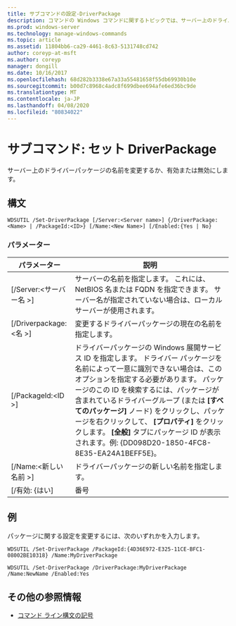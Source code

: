 ```yaml
---
title: サブコマンドの設定-DriverPackage
description: コマンドの Windows コマンドに関するトピックでは、サーバー上のドライバーパッケージの名前を変更したり、有効または無効にしたりします。
ms.prod: windows-server
ms.technology: manage-windows-commands
ms.topic: article
ms.assetid: 11804bb6-ca29-4461-8c63-5131748cd742
author: coreyp-at-msft
ms.author: coreyp
manager: dongill
ms.date: 10/16/2017
ms.openlocfilehash: 68d282b3338e67a33a55481658f55db69930b10e
ms.sourcegitcommit: b00d7c8968c4adc8f699dbee694afe6ed36bc9de
ms.translationtype: MT
ms.contentlocale: ja-JP
ms.lasthandoff: 04/08/2020
ms.locfileid: "80834022"
---
```

# <a name="subcommand-set-driverpackage"></a>サブコマンド: セット DriverPackage

サーバー上のドライバーパッケージの名前を変更するか、有効または無効にします。

## <a name="syntax"></a>構文

```
WDSUTIL /Set-DriverPackage [/Server:<Server name>] {/DriverPackage:<Name> | /PackageId:<ID>} [/Name:<New Name>] [/Enabled:{Yes | No}
```

### <a name="parameters"></a>パラメーター

|        パラメーター         |                                                                                                                                                                                                               説明                                                                                                                                                                                                                |
|--------------------------|------------------------------------------------------------------------------------------------------------------------------------------------------------------------------------------------------------------------------------------------------------------------------------------------------------------------------------------------------------------------------------------------------------------------------------------|
| [/Server:\<サーバー名 >] |                                                                                                                                                 サーバーの名前を指定します。 これには、NetBIOS 名または FQDN を指定できます。 サーバー名が指定されていない場合は、ローカル サーバーが使用されます。                                                                                                                                                 |
| [/Driverpackage:\<名 >] |                                                                                                                                                                                       変更するドライバーパッケージの現在の名前を指定します。                                                                                                                                                                                        |
|    [/PackageId:\<ID >]    | ドライバーパッケージの Windows 展開サービス ID を指定します。 ドライバー パッケージを名前によって一意に識別できない場合は、このオプションを指定する必要があります。 パッケージのこの ID を検索するには、パッケージが含まれているドライバーグループ (または **[すべてのパッケージ]** ノード) をクリックし、パッケージを右クリックして、 **[プロパティ]** をクリックします。 **[全般]** タブにパッケージ ID が表示されます。例: {DD098D20-1850-4FC8-8E35-EA24A1BEFF5E}。 |
|   [/Name:\<新しい名前 >]    |                                                                                                                                                                                              ドライバーパッケージの新しい名前を指定します。                                                                                                                                                                                              |
|      [/有効: {はい]      |                                                                                                                                                                                                                   番号                                                                                                                                                                                                                    |

## <a name="examples"></a><a name=BKMK_examples></a>例

パッケージに関する設定を変更するには、次のいずれかを入力します。
```
WDSUTIL /Set-DriverPackage /PackageId:{4D36E972-E325-11CE-BFC1-08002BE10318} /Name:MyDriverPackage
```
```
WDSUTIL /Set-DriverPackage /DriverPackage:MyDriverPackage /Name:NewName /Enabled:Yes
```

## <a name="additional-references"></a>その他の参照情報

- [コマンド ライン構文の記号](command-line-syntax-key.md)